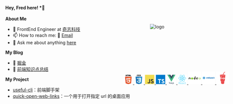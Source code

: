 <img src="https://github-readme-stats.vercel.app/api?username=yucheng1207&show_icons=true" alt="logo" height="160" align="right" style="margin: 5px; margin-top: 80px; margin-bottom: 80px" />
<div style="position:absolute;top:280px;right:0;margin: 0 30px;">
<a href="https://www.w3.org/html/" target="_blank" rel="noreferrer"> <img src="https://raw.githubusercontent.com/devicons/devicon/master/icons/html5/html5-original-wordmark.svg" alt="html5" width="30" height="30"/> </a>
<a href="https://www.w3schools.com/css/" target="_blank" rel="noreferrer"> <img src="https://raw.githubusercontent.com/devicons/devicon/master/icons/css3/css3-original-wordmark.svg" alt="css3" width="30" height="30"/> </a>
<a href="https://developer.mozilla.org/en-US/docs/Web/JavaScript" target="_blank" rel="noreferrer"> <img src="https://raw.githubusercontent.com/devicons/devicon/master/icons/javascript/javascript-original.svg" alt="javascript" width="30" height="30"/> </a>
<a href="https://www.typescriptlang.org/" target="_blank" rel="noreferrer"> <img src="https://raw.githubusercontent.com/devicons/devicon/master/icons/typescript/typescript-original.svg" alt="typescript" width="30" height="30"/> </a>
<a href="https://vuejs.org/" target="_blank" rel="noreferrer"> <img src="https://raw.githubusercontent.com/devicons/devicon/master/icons/vuejs/vuejs-original-wordmark.svg" alt="vuejs" width="30" height="30"/> </a>
<a href="https://reactjs.org/" target="_blank" rel="noreferrer"> <img src="https://raw.githubusercontent.com/devicons/devicon/master/icons/react/react-original-wordmark.svg" alt="react" width="30" height="30"/> </a>
<a href="https://nodejs.org" target="_blank" rel="noreferrer"> <img src="https://raw.githubusercontent.com/devicons/devicon/master/icons/nodejs/nodejs-original-wordmark.svg" alt="nodejs" width="40" height="40"/> </a>
<a href="https://webpack.js.org" target="_blank" rel="noreferrer"> <img src="https://raw.githubusercontent.com/devicons/devicon/d00d0969292a6569d45b06d3f350f463a0107b0d/icons/webpack/webpack-original-wordmark.svg" alt="webpack" width="40" height="40"/> </a>
<a href="https://gulpjs.com" target="_blank" rel="noreferrer"> <img src="https://raw.githubusercontent.com/devicons/devicon/master/icons/gulp/gulp-plain.svg" alt="gulp" width="40" height="40"/> </a>
</div>


#### **Hey, Fred here!** *:wave:

**About Me**

- 💼 FrontEnd Engineer at [奇志科技](http://meshkit.cn/company-profile)
- 📫 How to reach me: 📧 [Email](mailto:zhangyucheng1207@gmail.com)
- 💬 Ask me about anything [here](https://github.com/yucheng1207/yucheng1207/issues)

**My Blog**

- 📖 [掘金](https://juejin.cn/user/720898433231335/posts)
- 📒 [前端知识点总结](https://yucheng1207.github.io/frontend-notes)

**My Project**

- [useful-cli](https://github.com/yucheng1207/useful-cli)：前端脚手架
- [quick-open-web-links](https://github.com/yucheng1207/quick-open-web-links)：一个用于打开指定 url 的桌面应用

<!--
**yucheng1207/yucheng1207** is a ✨ _special_ ✨ repository because its `README.md` (this file) appears on your GitHub profile.

Here are some ideas to get you started:

- 🔭 I’m currently working on ...
- 🌱 I’m currently learning ...
- 👯 I’m looking to collaborate on ...
- 🤔 I’m looking for help with ...
- 💬 Ask me about ...
- 📫 How to reach me: ...
- 😄 Pronouns: ...
- ⚡ Fun fact: ...
-->

